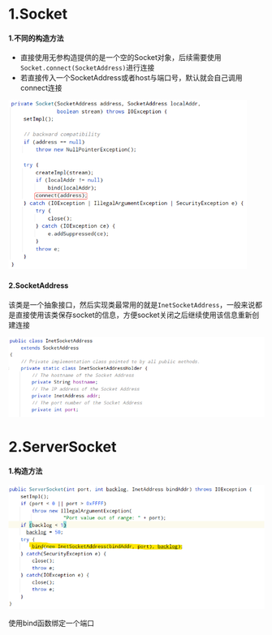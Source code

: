# 1.Socket 

#### 1.不同的构造方法

- 直接使用无参构造提供的是一个空的Socket对象，后续需要使用`Socket.connect(SocketAddress)`进行连接
- 若直接传入一个SocketAddress或者host与端口号，默认就会自己调用connect连接

<img src="Java IO源码解析/image-20220510204552383.png" alt="image-20220510204552383" style="zoom: 67%;" />

#### 2.SocketAddress

该类是一个抽象接口，然后实现类最常用的就是`InetSocketAddress`，一般来说都是直接使用该类保存socket的信息，方便socket关闭之后继续使用该信息重新创建连接

<img src="Java IO源码解析/image-20220510205100007.png" alt="image-20220510205100007" style="zoom:67%;" />

# 2.ServerSocket

#### 1.构造方法

<img src="Java IO源码解析/image-20220511111544645.png" alt="image-20220511111544645" style="zoom:80%;" />

使用bind函数绑定一个端口